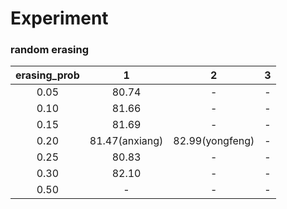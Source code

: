 # Experiment
### random erasing

| erasing_prob |   1   | 2 | 3 |
|:------------:|:-----:|:-:|:-:|
|     0.05     | 80.74 | - | - |
|     0.10     | 81.66 | - | - |
|     0.15     | 81.69 | - | - |
|     0.20     | 81.47(anxiang) | 82.99(yongfeng) | - |
|     0.25     | 80.83 | - | - |
|     0.30     | 82.10 | - | - |
|     0.50     |   -   | - | - |
